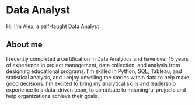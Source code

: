 # Data Analyst
Hi, I'm Alex, a self-taught Data Analyst
## About me
I recently completed a certification in Data Analytics and have over 15 years of experience in project management, data collection, and analysis from designing educational programs. I'm skilled in Python, SQL, Tableau, and statistical analysis, and I enjoy unveiling the stories within data to help make good decisions. I'm excited to bring my analytical skills and leadership experience to a data-driven team, to contribute to meaningful projects and help organizations achieve their goals.
